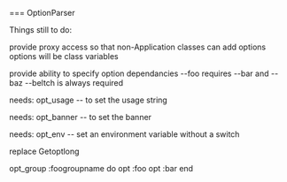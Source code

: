 === OptionParser

Things still to do:

provide proxy access so that non-Application classes can add options
options will be class variables

provide ability to specify option dependancies
--foo requires --bar and --baz
--beltch is always required

needs: opt_usage -- to set the usage string

needs: opt_banner -- to set the banner

needs: opt_env -- set an environment variable without a switch

replace Getoptlong

opt_group :foogroupname do
  opt :foo
  opt :bar
end
